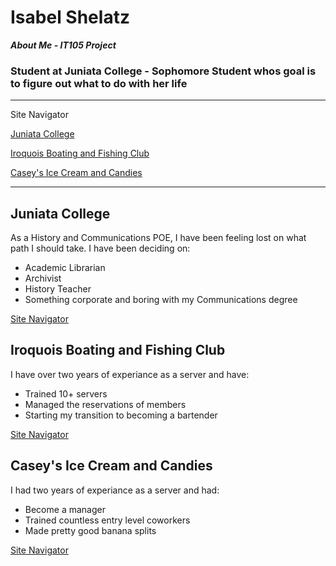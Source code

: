 # Isabel Shelatz  
***About Me - IT105 Project***
### Student at Juniata College - Sophomore Student whos goal is to figure out what to do with her life 

---
 Site Navigator
 
[Juniata College](https://Isabel-Esper.github.io/#Juniata-College)       

[Iroquois Boating and Fishing Club](https://Isabel-Esper.github.io/#Iroquois-Club)

[Casey's Ice Cream and Candies](https://Isabel-Esper.github.io/#Caseys)

---
## Juniata College
As a History and Communications POE, I have been feeling lost on what path I should take. I have been deciding on:
* Academic Librarian
* Archivist
* History Teacher
* Something corporate and boring with my Communications degree
  
[Site Navigator](https://Isabel-Esper.github.io/#site-navigator)

## Iroquois Boating and Fishing Club
I have over two years of experiance as a server and have: 
* Trained 10+ servers
* Managed the reservations of members
* Starting my transition to becoming a bartender

[Site Navigator](http://Isabel-Esper.github.io/#site-navigator)

## Casey's Ice Cream and Candies
I had two years of experiance as a server and had:
* Become a manager
* Trained countless entry level coworkers
* Made pretty good banana splits

[Site Navigator](https://Isabel-Esper.github.io/#site-navigator)
